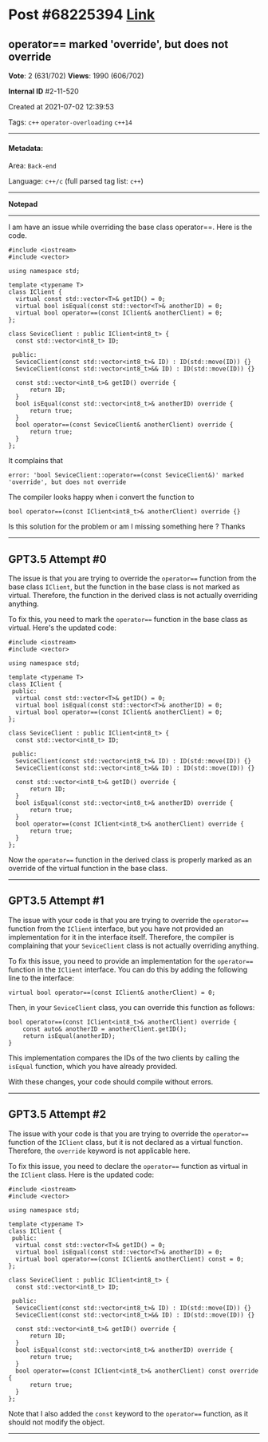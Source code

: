 
# Post \#68225394 [Link](https://stackoverflow.com/questions/68225394/)

## operator== marked 'override', but does not override

**Vote**: 2 (631/702) **Views**: 1990 (606/702) 

**Internal ID** \#2-11-520

Created at 2021-07-02 12:39:53

Tags: `c++` `operator-overloading` `c++14`

----------

#### Metadata:

Area: `Back-end`

Language: `c++/c` (full parsed tag list: `c++`)

----------

**Notepad**


----------

I am have an issue while overriding the base class operator==. Here is the code.
```
#include <iostream>
#include <vector>

using namespace std;

template <typename T>
class IClient {
  virtual const std::vector<T>& getID() = 0;
  virtual bool isEqual(const std::vector<T>& anotherID) = 0;
  virtual bool operator==(const IClient& anotherClient) = 0;
};

class SeviceClient : public IClient<int8_t> {
  const std::vector<int8_t> ID;

 public:
  SeviceClient(const std::vector<int8_t>& ID) : ID(std::move(ID)) {}
  SeviceClient(const std::vector<int8_t>&& ID) : ID(std::move(ID)) {}

  const std::vector<int8_t>& getID() override {
      return ID;
  }
  bool isEqual(const std::vector<int8_t>& anotherID) override {
      return true;
  }
  bool operator==(const SeviceClient& anotherClient) override {
      return true;
  }
};
```

It complains that
```
error: 'bool SeviceClient::operator==(const SeviceClient&)' marked 'override', but does not override
```

The compiler looks happy when i convert the function to
```
bool operator==(const IClient<int8_t>& anotherClient) override {}
```

Is this solution for the problem or am I missing something here ?
Thanks


----------
        
## GPT3.5 Attempt \#0

The issue is that you are trying to override the `operator==` function from the base class `IClient`, but the function in the base class is not marked as virtual. Therefore, the function in the derived class is not actually overriding anything.

To fix this, you need to mark the `operator==` function in the base class as virtual. Here's the updated code:

```
#include <iostream>
#include <vector>

using namespace std;

template <typename T>
class IClient {
 public:
  virtual const std::vector<T>& getID() = 0;
  virtual bool isEqual(const std::vector<T>& anotherID) = 0;
  virtual bool operator==(const IClient& anotherClient) = 0;
};

class SeviceClient : public IClient<int8_t> {
  const std::vector<int8_t> ID;

 public:
  SeviceClient(const std::vector<int8_t>& ID) : ID(std::move(ID)) {}
  SeviceClient(const std::vector<int8_t>&& ID) : ID(std::move(ID)) {}

  const std::vector<int8_t>& getID() override {
      return ID;
  }
  bool isEqual(const std::vector<int8_t>& anotherID) override {
      return true;
  }
  bool operator==(const IClient<int8_t>& anotherClient) override {
      return true;
  }
};
```

Now the `operator==` function in the derived class is properly marked as an override of the virtual function in the base class.

--------

## GPT3.5 Attempt \#1

The issue with your code is that you are trying to override the `operator==` function from the `IClient` interface, but you have not provided an implementation for it in the interface itself. Therefore, the compiler is complaining that your `SeviceClient` class is not actually overriding anything.

To fix this issue, you need to provide an implementation for the `operator==` function in the `IClient` interface. You can do this by adding the following line to the interface:

```
virtual bool operator==(const IClient& anotherClient) = 0;
```

Then, in your `SeviceClient` class, you can override this function as follows:

```
bool operator==(const IClient<int8_t>& anotherClient) override {
    const auto& anotherID = anotherClient.getID();
    return isEqual(anotherID);
}
```

This implementation compares the IDs of the two clients by calling the `isEqual` function, which you have already provided.

With these changes, your code should compile without errors.

--------

## GPT3.5 Attempt \#2

The issue with your code is that you are trying to override the `operator==` function of the `IClient` class, but it is not declared as a virtual function. Therefore, the `override` keyword is not applicable here.

To fix this issue, you need to declare the `operator==` function as virtual in the `IClient` class. Here is the updated code:

```
#include <iostream>
#include <vector>

using namespace std;

template <typename T>
class IClient {
 public:
  virtual const std::vector<T>& getID() = 0;
  virtual bool isEqual(const std::vector<T>& anotherID) = 0;
  virtual bool operator==(const IClient& anotherClient) const = 0;
};

class SeviceClient : public IClient<int8_t> {
  const std::vector<int8_t> ID;

 public:
  SeviceClient(const std::vector<int8_t>& ID) : ID(std::move(ID)) {}
  SeviceClient(const std::vector<int8_t>&& ID) : ID(std::move(ID)) {}

  const std::vector<int8_t>& getID() override {
      return ID;
  }
  bool isEqual(const std::vector<int8_t>& anotherID) override {
      return true;
  }
  bool operator==(const IClient<int8_t>& anotherClient) const override {
      return true;
  }
};
```

Note that I also added the `const` keyword to the `operator==` function, as it should not modify the object.

--------
